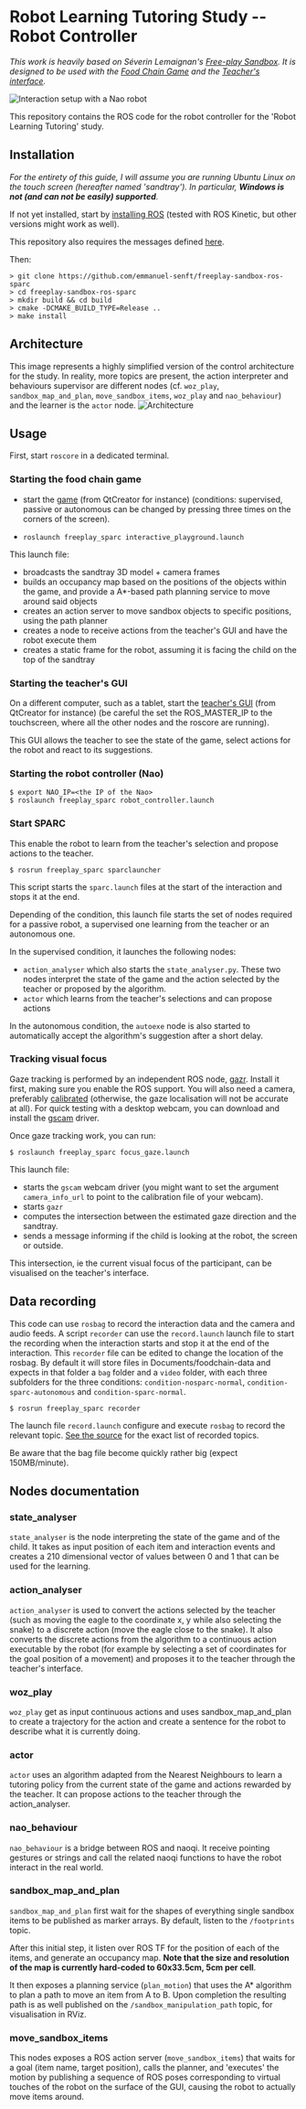 Robot Learning Tutoring Study -- Robot Controller
=================================================

*This work is heavily based on Séverin Lemaignan's [Free-play Sandbox](
https://github.com/freeplay-sandbox/core). It is designed to be used with the
[Food Chain Game](https://github.com/emmanuel-senft/freeplay-sandbox-qt) and the [Teacher's interface](https://github.com/emmanuel-senft/freeplay-sandbox-qt-supervisor).*

![Interaction setup with a Nao robot](docs/setup.jpg)

This repository contains  the ROS code for the robot controller for the
'Robot Learning Tutoring' study.


Installation
------------

*For the entirety of this guide, I will assume you are running Ubuntu Linux on
the touch screen (hereafter named 'sandtray'). In particular, **Windows is not
(and can not be easily) supported**.*

If not yet installed, start by [installing
ROS](http://wiki.ros.org/ROS/Installation) (tested with ROS Kinetic, but
other versions might work as well).

This repository also requires the messages defined [here](https://github.com/emmanuel-senft/freeplay-sandbox-msgs).

Then:

```
> git clone https://github.com/emmanuel-senft/freeplay-sandbox-ros-sparc
> cd freeplay-sandbox-ros-sparc
> mkdir build && cd build
> cmake -DCMAKE_BUILD_TYPE=Release ..
> make install
```

Architecture
-----------
This image represents a highly simplified version of the control architecture
for the study. In reality, more topics are present, the action interpreter and
behaviours supervisor are different nodes (cf. `woz_play`, `sandbox_map_and_plan`,
`move_sandbox_items`, `woz_play` and `nao_behaviour`) and the learner is the `actor` node.
![Architecture](docs/architecture.png)


Usage
-----

First, start `roscore` in a dedicated terminal.

### Starting the food chain game

- start the [game](https://github.com/emmanuel-senft/freeplay-sandbox-qt)
  (from QtCreator for instance) (conditions: supervised, passive or autonomous
  can be changed by pressing three times on the corners of the screen).

- `roslaunch freeplay_sparc interactive_playground.launch`

This launch file:

- broadcasts the sandtray 3D model + camera frames
- builds an occupancy map based on the positions of the objects within the game,
and provide a  A\*-based path planning service to move around said objects
- creates an action server to move sandbox objects to specific positions,
using the path planner
- creates a node to receive actions from the teacher's GUI and have the robot
 execute them
- creates a static frame for the robot, assuming it is facing the child on the
top of the sandtray

### Starting the teacher's GUI

On a different computer, such as a tablet, start the [teacher's GUI](https://github.com/emmanuel-senft/freeplay-sandbox-qt-supervisor) (from QtCreator for instance) (be careful the set the ROS_MASTER_IP to the touchscreen, where all
  the other nodes and the roscore are running).

This GUI allows the teacher to see the state of the game, select actions for the
robot and react to its suggestions.


### Starting the robot controller (Nao)

```
$ export NAO_IP=<the IP of the Nao>
$ roslaunch freeplay_sparc robot_controller.launch
```

### Start SPARC

This enable the robot to learn from the teacher's selection and propose actions
to the teacher.

```
$ rosrun freeplay_sparc sparclauncher
```

This script starts the `sparc.launch` files at the start of the interaction and
stops it at the end.

Depending of the condition, this launch file starts the set of nodes required
for a passive robot, a supervised one learning from the teacher or an autonomous
one.

In the supervised condition, it launches the following nodes:
- `action_analyser` which also starts the `state_analyser.py`. These two nodes
interpret the state of the game and the action selected by the teacher or
proposed by the algorithm.
- `actor` which learns from the teacher's selections and can propose actions

In the autonomous condition, the `autoexe` node is also started to automatically
accept the algorithm's suggestion after a short delay.


### Tracking visual focus

Gaze tracking is performed by an independent ROS node,
[gazr](https://github.com/severin-lemaignan/gazr). Install it first, making sure
you enable the ROS support. You will also need a camera, preferably
[calibrated](http://wiki.ros.org/camera_calibration/Tutorials/MonocularCalibration)
(otherwise, the gaze localisation will not be accurate at all). For quick
testing with a desktop webcam, you can download and install the
[gscam](https://github.com/ros-drivers/gscam) driver.

Once gaze tracking work, you can run:

```
$ roslaunch freeplay_sparc focus_gaze.launch
```

This launch file:

- starts the `gscam` webcam driver (you might want to set the argument `camera_info_url` to point to
  the calibration file of your webcam).
- starts `gazr`
- computes the intersection between the estimated gaze direction and the
  sandtray.
- sends a message informing if the child is looking at the robot, the screen or
outside.

This intersection, ie the current visual focus of the participant, can be
visualised on the teacher's interface.

Data recording
--------------

This code can use `rosbag` to record the interaction data and the camera and
audio feeds. A script `recorder` can use the `record.launch` launch file to
start the recording when the interaction starts and stop it at the end of the
interaction. This `recorder` file can be edited to change the location of the
rosbag. By default it will store files in Documents/foodchain-data and expects in that folder a `bag` folder and a `video` folder, with each three subfolders for
the three conditions: `condition-nosparc-normal`, `condition-sparc-autonomous`
and `condition-sparc-normal`.


```
$ rosrun freeplay_sparc recorder
```

The launch file `record.launch` configure and execute `rosbag` to record the
relevant topic. [See the
source](https://github.com/emmanuel-senft/freeplay-sandbox-ros-sparc/blob/task/launch/record.launch)
for the exact list of recorded topics.

Be aware that the bag file become quickly rather big (expect 150MB/minute).

Nodes documentation
-------------------
### state_analyser

`state_analyser` is the node interpreting the state of the game and of the child.
It takes as input position of each item and interaction events and creates a 210
dimensional vector of values between 0 and 1 that can be used for the learning.

### action_analyser

`action_analyser` is used to convert the actions selected by the teacher (such
as moving the eagle to the coordinate x, y while also selecting the snake) to
a discrete action (move the eagle close to the snake). It also converts the
discrete actions from the algorithm to a continuous action executable by the
robot (for example by selecting a set of coordinates for the goal position of a
movement) and proposes it to the teacher through the teacher's interface.

### woz_play

`woz_play` get as input continuous actions and uses sandbox_map_and_plan to
create a trajectory for the action and create a sentence for the robot to
describe what it is currently doing.

### actor

`actor` uses an algorithm adapted from the Nearest Neighbours to learn a tutoring
policy from the current state of the game and actions rewarded by the teacher.
It can propose actions to the teacher through the action_analyser.

### nao_behaviour

`nao_behaviour` is a bridge between ROS and naoqi. It receive pointing gestures
or strings and call the related naoqi functions to have the robot interact in
the real world.

### sandbox_map_and_plan

`sandbox_map_and_plan` first wait for the shapes of everything single
sandbox items to be published as marker arrays. By default, listen to the
`/footprints` topic.

After this initial step, it listen over ROS TF for the position of each of the
items, and generate an occupancy map. **Note that the size and resolution of the
map is currently hard-coded to 60x33.5cm, 5cm per cell**.

It then exposes a planning service (`plan_motion`) that uses the A\*
algorithm to plan a path to move an item from A to B.
Upon completion the resulting path is as well published on
the `/sandbox_manipulation_path` topic, for visualisation in RViz.


### move_sandbox_items

This nodes exposes a ROS action server (`move_sandbox_items`) that waits for
a goal (item name, target position), calls the planner, and 'executes' the
motion by publishing a sequence of ROS poses corresponding to virtual touches of
the robot on the surface of the GUI, causing the robot to actually move items
around.
